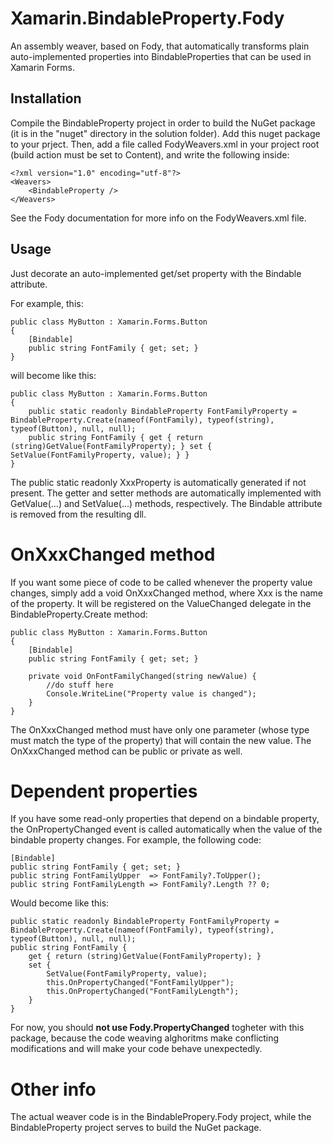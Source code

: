 # Xamarin.BindableProperty.Fody

An assembly weaver, based on Fody, that automatically transforms plain auto-implemented properties into BindableProperties that can be used in Xamarin Forms.

## Installation

Compile the BindableProperty project in order to build the NuGet package (it is in the "nuget" directory in the solution folder). Add this nuget package to your prject. Then, add a file called FodyWeavers.xml in your project root (build action must be set to Content), and write the following inside:
    
    <?xml version="1.0" encoding="utf-8"?>
    <Weavers>
        <BindableProperty />
    </Weavers>
 
 See the Fody documentation for more info on the FodyWeavers.xml file.

## Usage

Just decorate an auto-implemented get/set property with the Bindable attribute.

For example, this:

    public class MyButton : Xamarin.Forms.Button
    {
        [Bindable]
        public string FontFamily { get; set; }
    }

will become like this:

    public class MyButton : Xamarin.Forms.Button
    {
        public static readonly BindableProperty FontFamilyProperty = BindableProperty.Create(nameof(FontFamily), typeof(string), typeof(Button), null, null);
        public string FontFamily { get { return (string)GetValue(FontFamilyProperty); } set { SetValue(FontFamilyProperty, value); } }
    }

The public static readonly XxxProperty is automatically generated if not present. 
The getter and setter methods are automatically implemented with GetValue(...) and SetValue(...) methods, respectively.
The Bindable attribute is removed from the resulting dll.

# OnXxxChanged method

If you want some piece of code to be called whenever the property value changes, simply add a void OnXxxChanged method, where Xxx is the name of the property. It will be registered on the ValueChanged delegate in the BindableProperty.Create method:

    public class MyButton : Xamarin.Forms.Button
    {
        [Bindable]
        public string FontFamily { get; set; }
        
        private void OnFontFamilyChanged(string newValue) { 
            //do stuff here
            Console.WriteLine("Property value is changed");
        }
    }

The OnXxxChanged method must have only one parameter  (whose type must match the type of the property) that will contain the new value.
The OnXxxChanged method can be public or private as well.

# Dependent properties

If you have some read-only properties that depend on a bindable property, the OnPropertyChanged event is called automatically when the value of the bindable property changes.
For example, the following code:

    [Bindable]
    public string FontFamily { get; set; }    
    public string FontFamilyUpper  => FontFamily?.ToUpper();
    public string FontFamilyLength => FontFamily?.Length ?? 0;

Would become like this:

    public static readonly BindableProperty FontFamilyProperty = BindableProperty.Create(nameof(FontFamily), typeof(string), typeof(Button), null, null);
    public string FontFamily { 
        get { return (string)GetValue(FontFamilyProperty); } 
        set { 
            SetValue(FontFamilyProperty, value); 
            this.OnPropertyChanged("FontFamilyUpper");
            this.OnPropertyChanged("FontFamilyLength");
        }
    }

For now, you should <b>not use Fody.PropertyChanged</b> togheter with this package, because the code weaving alghoritms make conflicting modifications and will make your code behave unexpectedly.

# Other info

The actual weaver code is in the BindablePropery.Fody project, while the BindableProperty project serves to build the NuGet package.

